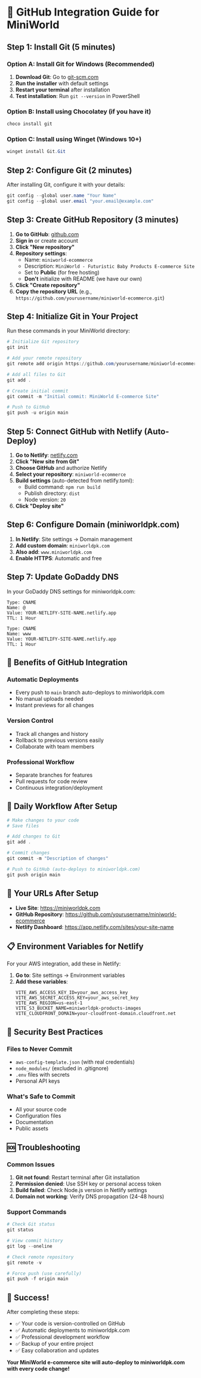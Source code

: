 # 🚀 GitHub Integration Guide for MiniWorld

## **Step 1: Install Git (5 minutes)**

### Option A: Install Git for Windows (Recommended)
1. **Download Git**: Go to [git-scm.com](https://git-scm.com/download/win)
2. **Run the installer** with default settings
3. **Restart your terminal** after installation
4. **Test installation**: Run `git --version` in PowerShell

### Option B: Install using Chocolatey (if you have it)
```powershell
choco install git
```

### Option C: Install using Winget (Windows 10+)
```powershell
winget install Git.Git
```

## **Step 2: Configure Git (2 minutes)**

After installing Git, configure it with your details:

```powershell
git config --global user.name "Your Name"
git config --global user.email "your.email@example.com"
```

## **Step 3: Create GitHub Repository (3 minutes)**

1. **Go to GitHub**: [github.com](https://github.com)
2. **Sign in** or create account
3. **Click "New repository"**
4. **Repository settings**:
   - Name: `miniworld-ecommerce`
   - Description: `MiniWorld - Futuristic Baby Products E-commerce Site`
   - Set to **Public** (for free hosting)
   - **Don't** initialize with README (we have our own)
5. **Click "Create repository"**
6. **Copy the repository URL** (e.g., `https://github.com/yourusername/miniworld-ecommerce.git`)

## **Step 4: Initialize Git in Your Project**

Run these commands in your MiniWorld directory:

```powershell
# Initialize Git repository
git init

# Add your remote repository
git remote add origin https://github.com/yourusername/miniworld-ecommerce.git

# Add all files to Git
git add .

# Create initial commit
git commit -m "Initial commit: MiniWorld E-commerce Site"

# Push to GitHub
git push -u origin main
```

## **Step 5: Connect GitHub with Netlify (Auto-Deploy)**

1. **Go to Netlify**: [netlify.com](https://netlify.com)
2. **Click "New site from Git"**
3. **Choose GitHub** and authorize Netlify
4. **Select your repository**: `miniworld-ecommerce`
5. **Build settings** (auto-detected from netlify.toml):
   - Build command: `npm run build`
   - Publish directory: `dist`
   - Node version: `20`
6. **Click "Deploy site"**

## **Step 6: Configure Domain (miniworldpk.com)**

1. **In Netlify**: Site settings → Domain management
2. **Add custom domain**: `miniworldpk.com`
3. **Also add**: `www.miniworldpk.com`
4. **Enable HTTPS**: Automatic and free

## **Step 7: Update GoDaddy DNS**

In your GoDaddy DNS settings for miniworldpk.com:

```
Type: CNAME
Name: @
Value: YOUR-NETLIFY-SITE-NAME.netlify.app
TTL: 1 Hour

Type: CNAME
Name: www
Value: YOUR-NETLIFY-SITE-NAME.netlify.app
TTL: 1 Hour
```

## **🎯 Benefits of GitHub Integration**

### **Automatic Deployments**
- Every push to `main` branch auto-deploys to miniworldpk.com
- No manual uploads needed
- Instant previews for all changes

### **Version Control**
- Track all changes and history
- Rollback to previous versions easily
- Collaborate with team members

### **Professional Workflow**
- Separate branches for features
- Pull requests for code review
- Continuous integration/deployment

## **🔄 Daily Workflow After Setup**

```powershell
# Make changes to your code
# Save files

# Add changes to Git
git add .

# Commit changes
git commit -m "Description of changes"

# Push to GitHub (auto-deploys to miniworldpk.com)
git push origin main
```

## **🌟 Your URLs After Setup**

- **Live Site**: https://miniworldpk.com
- **GitHub Repository**: https://github.com/yourusername/miniworld-ecommerce
- **Netlify Dashboard**: https://app.netlify.com/sites/your-site-name

## **📋 Environment Variables for Netlify**

For your AWS integration, add these in Netlify:

1. **Go to**: Site settings → Environment variables
2. **Add these variables**:
   ```
   VITE_AWS_ACCESS_KEY_ID=your_aws_access_key
   VITE_AWS_SECRET_ACCESS_KEY=your_aws_secret_key
   VITE_AWS_REGION=us-east-1
   VITE_S3_BUCKET_NAME=miniworldpk-products-images
   VITE_CLOUDFRONT_DOMAIN=your-cloudfront-domain.cloudfront.net
   ```

## **🔐 Security Best Practices**

### **Files to Never Commit**
- `aws-config-template.json` (with real credentials)
- `node_modules/` (excluded in .gitignore)
- `.env` files with secrets
- Personal API keys

### **What's Safe to Commit**
- All your source code
- Configuration files
- Documentation
- Public assets

## **🆘 Troubleshooting**

### **Common Issues**
1. **Git not found**: Restart terminal after Git installation
2. **Permission denied**: Use SSH key or personal access token
3. **Build failed**: Check Node.js version in Netlify settings
4. **Domain not working**: Verify DNS propagation (24-48 hours)

### **Support Commands**
```powershell
# Check Git status
git status

# View commit history
git log --oneline

# Check remote repository
git remote -v

# Force push (use carefully)
git push -f origin main
```

## **🎉 Success!**

After completing these steps:
- ✅ Your code is version-controlled on GitHub
- ✅ Automatic deployments to miniworldpk.com
- ✅ Professional development workflow
- ✅ Backup of your entire project
- ✅ Easy collaboration and updates

**Your MiniWorld e-commerce site will auto-deploy to miniworldpk.com with every code change!** 